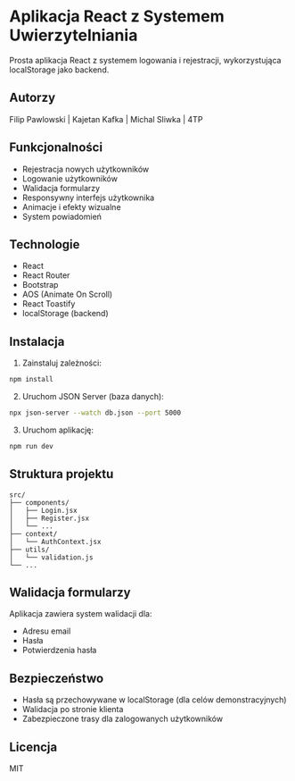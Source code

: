 # Aplikacja React z Systemem Uwierzytelniania

Prosta aplikacja React z systemem logowania i rejestracji, wykorzystująca localStorage jako backend.

## Autorzy
Filip Pawlowski | Kajetan Kafka | Michal Sliwka | 4TP

## Funkcjonalności

- Rejestracja nowych użytkowników
- Logowanie użytkowników
- Walidacja formularzy
- Responsywny interfejs użytkownika
- Animacje i efekty wizualne
- System powiadomień

## Technologie

- React
- React Router
- Bootstrap
- AOS (Animate On Scroll)
- React Toastify
- localStorage (backend)

## Instalacja

1. Zainstaluj zależności:
```bash
npm install
```

2. Uruchom JSON Server (baza danych):
```bash
npx json-server --watch db.json --port 5000
```

3. Uruchom aplikację:
```bash
npm run dev
```

## Struktura projektu

```
src/
├── components/
│   ├── Login.jsx
│   ├── Register.jsx
│   └── ...
├── context/
│   └── AuthContext.jsx
├── utils/
│   └── validation.js
└── ...
```

## Walidacja formularzy

Aplikacja zawiera system walidacji dla:
- Adresu email
- Hasła
- Potwierdzenia hasła

## Bezpieczeństwo

- Hasła są przechowywane w localStorage (dla celów demonstracyjnych)
- Walidacja po stronie klienta
- Zabezpieczone trasy dla zalogowanych użytkowników

## Licencja

MIT



